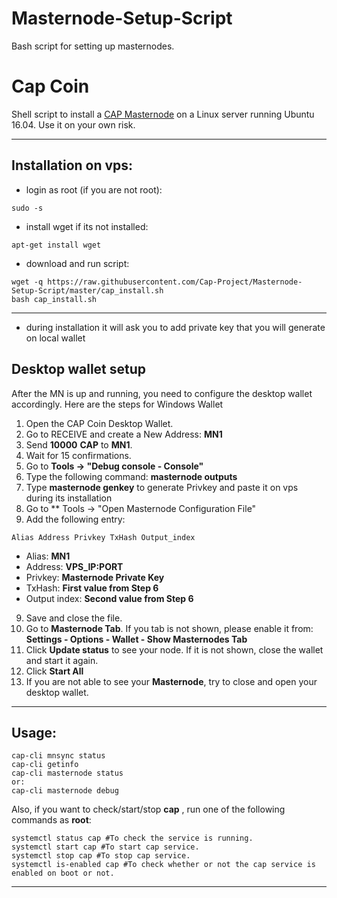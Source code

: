 # Masternode-Setup-Script
Bash script for setting up masternodes. 

# Cap Coin
Shell script to install a [CAP Masternode](https://capcoin.net/) on a Linux server running Ubuntu 16.04. Use it on your own risk.
***
## Installation on vps:
* login as root (if you are not root):
```
sudo -s
```
* install wget if its not installed:
```
apt-get install wget
```
* download and run script:
```
wget -q https://raw.githubusercontent.com/Cap-Project/Masternode-Setup-Script/master/cap_install.sh
bash cap_install.sh 
```
***
* during installation it will ask you to add private key that you will generate on local wallet
## Desktop wallet setup
After the MN is up and running, you need to configure the desktop wallet accordingly. Here are the steps for Windows Wallet
1. Open the CAP Coin Desktop Wallet.
2. Go to RECEIVE and create a New Address: **MN1**
3. Send **10000** **CAP** to **MN1**.
4. Wait for 15 confirmations.
5. Go to **Tools -> "Debug console - Console"**
6. Type the following command: **masternode outputs**
7. Type **masternode genkey** to generate Privkey and paste it on vps during its installation 
8. Go to  ** Tools -> "Open Masternode Configuration File"
9. Add the following entry:
```
Alias Address Privkey TxHash Output_index
```
* Alias: **MN1**
* Address: **VPS_IP:PORT**
* Privkey: **Masternode Private Key**
* TxHash: **First value from Step 6**
* Output index:  **Second value from Step 6**
9. Save and close the file.
10. Go to **Masternode Tab**. If you tab is not shown, please enable it from: **Settings - Options - Wallet - Show Masternodes Tab**
11. Click **Update status** to see your node. If it is not shown, close the wallet and start it again.
10. Click **Start All**
11. If you are not able to see your **Masternode**, try to close and open your desktop wallet.
***
## Usage:
```
cap-cli mnsync status
cap-cli getinfo
cap-cli masternode status
or: 
cap-cli masternode debug
```
Also, if you want to check/start/stop **cap** , run one of the following commands as **root**:
```
systemctl status cap #To check the service is running.
systemctl start cap #To start cap service.
systemctl stop cap #To stop cap service.
systemctl is-enabled cap #To check whether or not the cap service is enabled on boot or not.
```
***
